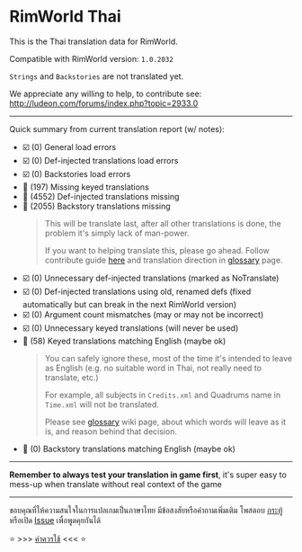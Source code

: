 # RimWorld Thai

This is the Thai translation data for RimWorld.

Compatible with RimWorld version: `1.0.2032`

`Strings` and `Backstories` are not translated yet.

We appreciate any willing to help, to contribute see: http://ludeon.com/forums/index.php?topic=2933.0

------------------------------------

Quick summary from current translation report (w/ notes):
  * :ballot_box_with_check: (0) General load errors
  * :ballot_box_with_check: (0) Def-injected translations load errors
  * :ballot_box_with_check: (0) Backstories load errors
  * :black_square_button: (197) Missing keyed translations
  * :black_square_button: (4552) Def-injected translations missing
  * :black_square_button: (2055) Backstory translations missing
    > This will be translate last, after all other translations is done, the problem it's simply lack of man-power.
    > 
    > If you want to helping translate this, please go ahead. Follow contribute guide [here](http://ludeon.com/forums/index.php?topic=2933.0) and translation direction in [glossary](https://github.com/Ludeon/RimWorld-Thai/wiki/Glossary) page.
  * :ballot_box_with_check: (0) Unnecessary def-injected translations (marked as NoTranslate)
  * :ballot_box_with_check: (0) Def-injected translations using old, renamed defs (fixed automatically but can break in the next RimWorld version)
  * :ballot_box_with_check: (0) Argument count mismatches (may or may not be incorrect)
  * :ballot_box_with_check: (0) Unnecessary keyed translations (will never be used)
  * :white_square_button: (58) Keyed translations matching English (maybe ok)
    > You can safely ignore these, most of the time it's intended to leave as English (e.g. no suitable word in Thai, not really need to translate, etc.)
    >
    > For example, all subjects in `Credits.xml` and Quadrums name in `Time.xml` will not be translated.
    >
    > Please see [glossary](https://github.com/Ludeon/RimWorld-Thai/wiki/Glossary) wiki page, about which words will leave as it is, and reason behind that decision.
  * :white_square_button: (0) Backstory translations matching English (maybe ok)

------------------------------------

**Remember to always test your translation in game first**, it's super easy to mess-up when translate without real context of the game

------------------------------------

ขอบคุณที่ให้ความสนใจในการแปลเกมเป็นภาษาไทย มีข้อสงสัยหรือคำถามเพิ่มเติม โพสตอบ [กระทู้](https://ludeon.com/forums/index.php?topic=45589.0) หรือเปิด [Issue](https://github.com/Ludeon/RimWorld-Thai/issues) เพื่อพูดคุยกันได้

:star: >>> [คำควรใช้](https://github.com/Ludeon/RimWorld-Thai/wiki/Glossary) <<< :star: